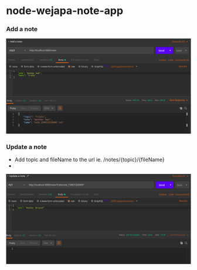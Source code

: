 # node-wejapa-note-app

### Add a note

![image](./doc/img/add_note.png)

### Update a note

- Add topic and fileName to the url ie. /notes/{topic}/{fileName}
- 
![image](./doc/img/update_note.png)